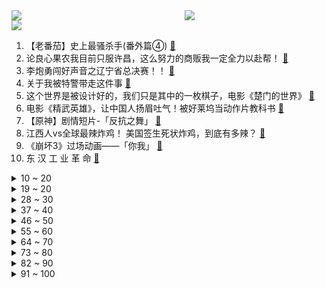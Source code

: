 <div >
	<a style="float:left;width:55%;" href = "https://github.com/anuraghazra/github-readme-stats">
	 <img src = "https://github-readme-stats.vercel.app/api?username=iuuuuuaena&theme=buefy&show_icons=true"/>
	</a>
	<a  style="float:right;width:45%" href = "https://github.com/anuraghazra/github-readme-stats">
	 <img  src="https://github-readme-stats.vercel.app/api/top-langs/?username=anuraghazra&layout=compact"/>
	</a>
	</div>

[![](https://img.shields.io/badge/jxd-@jxdgogogo.xyz-yellowgreen.svg)](https://www.jxdgogogo.xyz)<br>
1. 【老番茄】史上最骚杀手(番外篇④) [:link:](//www.bilibili.com/video/BV17V411u7Li) <br>
2. 论良心果农我目前只服许昌，这么努力的商贩我一定全力以赴帮！ [:link:](//www.bilibili.com/video/BV1EX4y1e7Sd) <br>
3. 李炮勇闯好声音之辽宁省总决赛！！ [:link:](//www.bilibili.com/video/BV1Mg4y1P7mF) <br>
4. 关于我被特警带走这件事 [:link:](//www.bilibili.com/video/BV1Wk4y1K7RM) <br>
5. 这个世界是被设计好的，我们只是其中的一枚棋子，电影《楚门的世界》 [:link:](//www.bilibili.com/video/BV1xa4y1F7UR) <br>
6. 电影《精武英雄》，让中国人扬眉吐气！被好莱坞当动作片教科书 [:link:](//www.bilibili.com/video/BV1Bm4y1J729) <br>
7. 【原神】剧情短片-「反抗之舞」 [:link:](//www.bilibili.com/video/BV1BM4y1j7z1) <br>
8. 江西人vs全球最辣炸鸡！ 美国签生死状炸鸡，到底有多辣？ [:link:](//www.bilibili.com/video/BV1bh4y1Z7ku) <br>
9. 《崩坏3》过场动画——「你我」 [:link:](//www.bilibili.com/video/BV1UF411R7sY) <br>
10. 东 汉 工 业 革 命 [:link:](//www.bilibili.com/video/BV1TX4y1e72J) <br>
<details>
<summary>10 ~ 20</summary>

11. 放生价值2800元的纯净小球藻去河里改善生态，螺旋藻户外有机培养实验结束 [:link:](//www.bilibili.com/video/BV1AV411u7dB) <br>
12. 卡扎菲的胸前挂着谁？【小约翰】 [:link:](//www.bilibili.com/video/BV18u411j7EX) <br>
13. 《红楼梦》乱编版：林黛玉倒拔人参果树 [:link:](//www.bilibili.com/video/BV1rX4y1H7XZ) <br>
14. 【行者】你们心心念念的行者它来了！再次体会一下来自行者的魅力吧！ [:link:](//www.bilibili.com/video/BV19h4y177Xf) <br>
15. 千斤母牛被绳子勒到窒息，绳子却解不开！吓坏了大爷大妈 [:link:](//www.bilibili.com/video/BV13g4y1P7Bt) <br>
16. 【罗翔】村民修桥收费被判处寻衅滋事，这件事应该如何看？ [:link:](//www.bilibili.com/video/BV1KX4y1e7cP) <br>
17. 有这样不扫兴的父母，在精神上的富足已经超越了很多人！ [:link:](//www.bilibili.com/video/BV1fM4y1L7rD) <br>
18. 买到真的二次元了😇😇😇 [:link:](//www.bilibili.com/video/BV1nm4y1J7YG) <br>
19. 耗费72小时，再现神秘大白龙哈哈哈 [:link:](//www.bilibili.com/video/BV1Vk4y1K7Ti) <br>
</details>
<details>
<summary>19 ~ 20</summary>

20. 在波兰市中心居然被波兰女生搭讪了？？？？？ [:link:](//www.bilibili.com/video/BV14k4y1K7iD) <br>
21. 能被打出9分以上的国产片很少，大多是真事改编，这部也不例外 [:link:](//www.bilibili.com/video/BV1ws4y1r7X5) <br>
22. 探秘迪拜帆船酒店！20万住一晚！七星级酒店都吃什么？ [:link:](//www.bilibili.com/video/BV1Tg4y1P7CQ) <br>
23. 《崩坏：星穹铁道》1.2版本PV：「仙骸有终」 [:link:](//www.bilibili.com/video/BV1xg4y1P75E) <br>
24. 国人诱捕器 [:link:](//www.bilibili.com/video/BV1i14y1o7gm) <br>
25. 这个游戏出现在21世纪还是过于超前了 [:link:](//www.bilibili.com/video/BV1tF411X73S) <br>
26. 黄金船长2人头开局vs Zoom狗熊，700的劣势职业能打回来吗？#真金白银vs最强王者 [:link:](//www.bilibili.com/video/BV12N411S7gy) <br>
27. 日常约束舍友行为规范 [:link:](//www.bilibili.com/video/BV1Gs4y16756) <br>
28. “她打碎的花瓶在身上，你要打碎的花瓶在心里” [:link:](//www.bilibili.com/video/BV1U14y1o73g) <br>
</details>
<details>
<summary>28 ~ 30</summary>

29. 【补档】爽  滑  慢 舔 [:link:](//www.bilibili.com/video/BV1pX4y1i7Sv) <br>
30. 空高一尺，荧高一丈 [:link:](//www.bilibili.com/video/BV1J14y1o76c) <br>
31. 为了你，我跳过了几乎整个须弥 [:link:](//www.bilibili.com/video/BV1hm4y1J7e5) <br>
32. 高中数学「最全」大合集预告！ [:link:](//www.bilibili.com/video/BV1AM4y1j77u) <br>
33. 令北方朋友羡慕的广东蟑螂 [:link:](//www.bilibili.com/video/BV1dj411o7TY) <br>
34. 复刻2888的一碗面 [:link:](//www.bilibili.com/video/BV1pm4y1J7c2) <br>
35. 【布莱泽奥特曼播前吐槽】先相信，再质疑！最想开香槟的一集 [:link:](//www.bilibili.com/video/BV1uX4y1i7wC) <br>
36. 被 狗 卖 了 [:link:](//www.bilibili.com/video/BV1hh4y177A8) <br>
37. 这一次，就让希儿来守护这一切吧！ [:link:](//www.bilibili.com/video/BV1wP411v7tA) <br>
</details>
<details>
<summary>37 ~ 40</summary>

38. 当你告诉亚洲父母你想当UP主...【Steven He】 [:link:](//www.bilibili.com/video/BV1Wa4y1F7B3) <br>
39. 我！世界的奶奶！！！ [:link:](//www.bilibili.com/video/BV1rm4y1J7dd) <br>
40. 你听说过一种从天而降的掌法吗？(印度版) [:link:](//www.bilibili.com/video/BV1ss4y167Nu) <br>
41. 科学家如何暴力破解大脑的运作原理 [:link:](//www.bilibili.com/video/BV1eF411R79a) <br>
42. 梦泪的婚后生活：你永远不知道老婆衣柜里有什么 [:link:](//www.bilibili.com/video/BV1zj411U7PB) <br>
43. 【硬核科普】古代男子发型究竟是啥样的？不要再被影视剧误导了！ [:link:](//www.bilibili.com/video/BV12M4y1L7mo) <br>
44. 摄影师你的良心真的不会痛吗？（体验景点网红写真） [:link:](//www.bilibili.com/video/BV1JX4y1H727) <br>
45. 我凉了！ [:link:](//www.bilibili.com/video/BV19F411R7Cc) <br>
46. 【凤凰传奇赤峰音乐节】好久不见 十分想念 [:link:](//www.bilibili.com/video/BV1ih4y177Mo) <br>
</details>
<details>
<summary>46 ~ 50</summary>

47. 【原神一条龙全收集】3.8琉形蜃境(7.9更新中)宝箱/欢兴礼券/礼券/摩拉堆/路线规划/探索度/原神3.8限时地图 [:link:](//www.bilibili.com/video/BV1Qz4y1n7DK) <br>
48. 钻石和救人好难选啊 [:link:](//www.bilibili.com/video/BV1fu411L7FW) <br>
49. 汽修工遇到的离谱故障，客户自制了一个阔剑地雷 [:link:](//www.bilibili.com/video/BV1Hg4y1w76F) <br>
50. 这次应该是正版的极限国度了吧 [:link:](//www.bilibili.com/video/BV1Gk4y1K7MT) <br>
51. 凤凰传奇赤峰音乐节我先疯为敬 [:link:](//www.bilibili.com/video/BV1BX4y1v76U) <br>
52. 从原始社会到现代文明的进化 [:link:](//www.bilibili.com/video/BV1cu41187sS) <br>
53. 《明日方舟》EP - Mortal Eye [:link:](//www.bilibili.com/video/BV1tz4y1E7WY) <br>
54. 它没钱没流量，却吊打内娱古偶摆烂的市场！ [:link:](//www.bilibili.com/video/BV1TV411u7oW) <br>
55. 歌手李玟离世 经典作品回顾 在歌声中追忆与告别 [:link:](//www.bilibili.com/video/BV18h411A7zW) <br>
</details>
<details>
<summary>55 ~ 60</summary>

56. “张雪峰开导抑郁女孩这段值得反复听，他太理解现在年轻人了！” [:link:](//www.bilibili.com/video/BV1xa4y1F7Le) <br>
57. 【鉴定网络热门同款视频】1127个姓氏高祖居然都是同一人 [:link:](//www.bilibili.com/video/BV1cP411v7r5) <br>
58. 化肥厂小伙浴血奋战14小时，生产62吨化肥，赚215.5元 [:link:](//www.bilibili.com/video/BV1dz4y1n7gq) <br>
59. 这就是我和她的故事，希望大家都能遇到那个坚定选择你的人 [:link:](//www.bilibili.com/video/BV1jj411Z7Y6) <br>
60. 白银奎因VS王者鳄鱼！你觉得谁更胜一筹？#真金白银vs最强王者 [:link:](//www.bilibili.com/video/BV1BF411R7u2) <br>
61. 转型钓鱼博主太快乐了 [:link:](//www.bilibili.com/video/BV1mz4y1E7s8) <br>
62. 理发店月入几十万？这期视频带大家看看理发店真这么赚钱吗？ [:link:](//www.bilibili.com/video/BV1Wu411j7N6) <br>
63. 我是一个普通的车间女工。 [:link:](//www.bilibili.com/video/BV1Pk4y1K7eb) <br>
64. 跨越半个中国，我们找到了最后的蒸汽火车！ [:link:](//www.bilibili.com/video/BV1yu411L7uJ) <br>
</details>
<details>
<summary>64 ~ 70</summary>

65. 现在的一些媒体，都不干新闻了 [:link:](//www.bilibili.com/video/BV1KM4y1j7LY) <br>
66. 南明逆转！假如大明没有灭亡.......①【维多利亚3：AD1648】 [:link:](//www.bilibili.com/video/BV1Hh4y1E7Nx) <br>
67. “我，（  ），打钱”【九九八十一】解读向填词 [:link:](//www.bilibili.com/video/BV1c8411D7LK) <br>
68. 假如用“张韶涵”的味道唱《稻香》？ [:link:](//www.bilibili.com/video/BV1kh4y177q1) <br>
69. 八十岁老人让彪哥去收两条火腿，进门的那一刻，品质已经不重要了 [:link:](//www.bilibili.com/video/BV1PX4y1e71C) <br>
70. 五湖四海.挑战五天五湖 [:link:](//www.bilibili.com/video/BV1E14y1o71a) <br>
71. 各地人的离谱消费！ [:link:](//www.bilibili.com/video/BV1va4y1F7pZ) <br>
72. 突破次元！死神真人版！特效小哥大战才浅！ [:link:](//www.bilibili.com/video/BV1BX4y1H7be) <br>
73. 没有人告诉你，上大学一定要学会“立人设”！ [:link:](//www.bilibili.com/video/BV17a4y1F7Pj) <br>
</details>
<details>
<summary>73 ~ 80</summary>

74. 当代年轻人的有效沟通 [:link:](//www.bilibili.com/video/BV1Gg4y1P7Xy) <br>
75. 这是什么乱七八糟的番剧？哦原来是恐怖游戏 [:link:](//www.bilibili.com/video/BV19F411R7xq) <br>
76. 在芬兰要把租的房子退掉有多麻烦？！我今天必须要吐槽一下 [:link:](//www.bilibili.com/video/BV1fW4y1Z7D8) <br>
77. 当你有一个BT女友是种什么体验 [:link:](//www.bilibili.com/video/BV1xj411U7U7) <br>
78. 这些知名UP主今年最喜欢的歌竟然是..? [:link:](//www.bilibili.com/video/BV1zj411U7j4) <br>
79. 小伙胆子太大，探秘鬼城阴阳洞，竟在百米竖井底部发现无头的彩绘木偶，回到家才是噩梦的开始 [:link:](//www.bilibili.com/video/BV1RM4y1L7UP) <br>
80. 起猛了，看见魏大勋演伪骨科了！ [:link:](//www.bilibili.com/video/BV1KX4y1i7nU) <br>
81. 单车骑行去冰岛，中亚山区遭遇极端天气全身湿透，找了个破房子烧火取暖 [:link:](//www.bilibili.com/video/BV1aF411X7GK) <br>
82. 学姐留下的别乱动！存在就有道理！ [:link:](//www.bilibili.com/video/BV1QV4y187js) <br>
</details>
<details>
<summary>82 ~ 90</summary>

83. 小兵：别低估了霸道的力量！ [:link:](//www.bilibili.com/video/BV1aV4y187sj) <br>
84. 我宣布：学 习 课 程 全 免 费！！！ [:link:](//www.bilibili.com/video/BV17P411v7e6) <br>
85. 男生的默契 VS 女生的默契 [:link:](//www.bilibili.com/video/BV1ph411A7wA) <br>
86. 小洛机甲历险记：1-10大合集 [:link:](//www.bilibili.com/video/BV1nu411j7QD) <br>
87. “大小姐驾到 通通闪开” [:link:](//www.bilibili.com/video/BV1Gk4y1K75v) <br>
88. 臭水沟里的小天使，遇见它是彼此的幸运！ [:link:](//www.bilibili.com/video/BV1dz4y1n7Kz) <br>
89. 100元网红海鲜桶！带货主播推荐的“网红小海鲜”，真的靠谱吗？ [:link:](//www.bilibili.com/video/BV1ik4y1N7C7) <br>
90. 【助眠】没人能看完视频，5分钟内你会睡着。 [:link:](//www.bilibili.com/video/BV1Ts4y167aj) <br>
91. 愿天堂没有大腚 [:link:](//www.bilibili.com/video/BV1rW4y1Z7A9) <br>
</details>
<details>
<summary>91 ~ 100</summary>

92. Only up！16.45 速通！重回世界第一！ [:link:](//www.bilibili.com/video/BV19u411L738) <br>
93. 【眠于树影之中】FD-1至8突袭 摆完挂机 简单好抄 [:link:](//www.bilibili.com/video/BV1xs4y167d6) <br>
94. 结婚两年，是时候暗示老婆该要孩子了... [:link:](//www.bilibili.com/video/BV1hX4y1H7mB) <br>
95. ⚡丛 林 土 鳖⚡ [:link:](//www.bilibili.com/video/BV1Ts4y167h9) <br>
96. 看剧也是一门学问，看剧是没有捷径的同学们！ [:link:](//www.bilibili.com/video/BV1SV411M7Ji) <br>
97. 道理我都懂 但规则就是用来打破的 [:link:](//www.bilibili.com/video/BV1bh4y1E7fM) <br>
98. 啊？这也能联动？ [:link:](//www.bilibili.com/video/BV1Gs4y1r75L) <br>
99. 《这回认识了》 [:link:](//www.bilibili.com/video/BV1cu411j7S7) <br>
100. 世界最低生乳标准，牛奶还值得喝吗？I 如何挑选适合自己的牛奶？ [:link:](//www.bilibili.com/video/BV1zz4y1E7af) <br>
</details>
